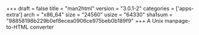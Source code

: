 +++
draft = false
title = "man2html"
version = "3.0.1-2"
categories = ['apps-extra']
arch = "x86_64"
size = "24560"
usize = "64330"
sha1sum = "98858198b229b0ef8ecea0906ce975beb0b189f9"
+++
A Unix manpage-to-HTML converter